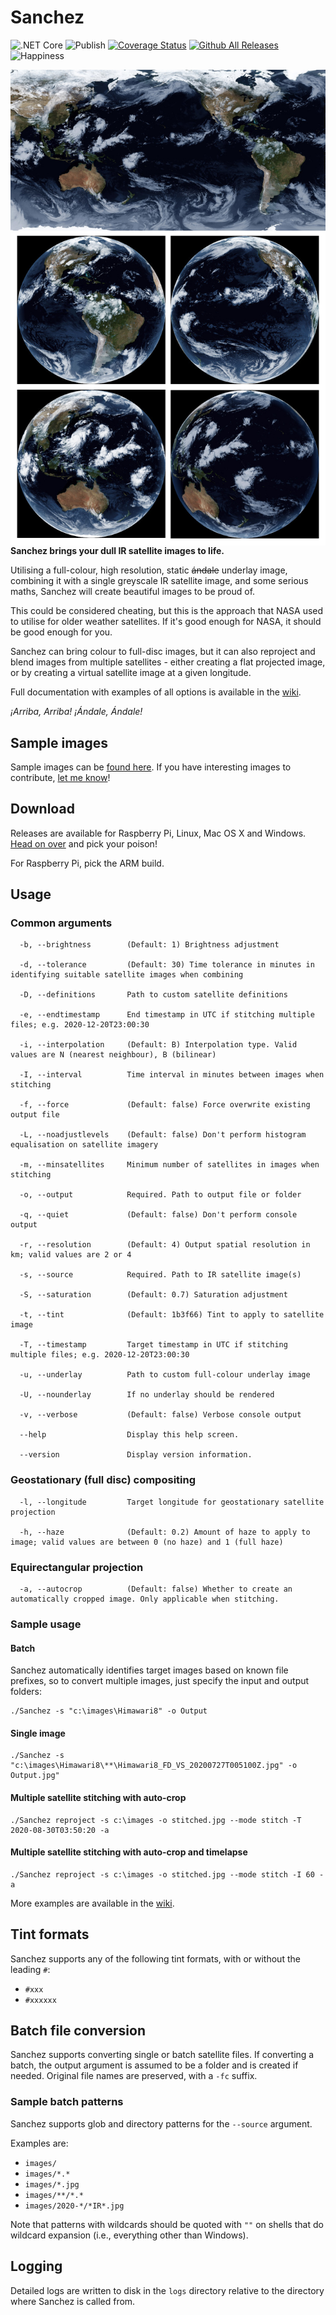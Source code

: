 ﻿# Sanchez

![.NET Core](https://github.com/nullpainter/sanchez/workflows/.NET%20Core/badge.svg)
![Publish](https://github.com/nullpainter/sanchez/workflows/Publish/badge.svg)
[![Coverage Status](https://coveralls.io/repos/github/nullpainter/sanchez/badge.svg?branch=master)](https://coveralls.io/github/nullpainter/sanchez?branch=master)
[![Github All Releases](https://img.shields.io/github/downloads/nullpainter/sanchez/total.svg)]()
![Happiness](https://img.shields.io/badge/happiness-100%25-orange)

<img src="Documentation/hero.jpg" title="Sample images" align="left"></a>

**Sanchez brings your dull IR satellite images to life.**

Utilising a full-colour, high resolution, static ~~ándale~~ underlay image, combining it with a single greyscale IR satellite image, and some serious maths, Sanchez will create beautiful images to be proud of.

This could be considered cheating, but this is the approach that NASA used to utilise for older weather satellites. If it's good enough for NASA, it should be good enough for you.

Sanchez can bring colour to full-disc images, but it can also reproject and blend images from multiple satellites - either creating a flat projected image, or by creating a virtual satellite image at a given longitude.

Full documentation with examples of all options is available in the [wiki](https://github.com/nullpainter/sanchez/wiki). 


_¡Arriba, Arriba! ¡Ándale, Ándale!_

## Sample images

Sample images can be [found here](https://github.com/nullpainter/sanchez/wiki/Sample-images). If you have interesting images to contribute, [let me know](https://github.com/nullpainter/sanchez/issues/new?assignees=nullpainter&labels=&template=sample-image.md&title=)!

## Download

Releases are available for Raspberry Pi, Linux, Mac OS X and Windows. [Head on over](https://github.com/nullpainter/sanchez/releases) and pick your poison!

For Raspberry Pi, pick the ARM build.

## Usage

### Common arguments

```
  -b, --brightness        (Default: 1) Brightness adjustment

  -d, --tolerance         (Default: 30) Time tolerance in minutes in identifying suitable satellite images when combining

  -D, --definitions       Path to custom satellite definitions

  -e, --endtimestamp      End timestamp in UTC if stitching multiple files; e.g. 2020-12-20T23:00:30

  -i, --interpolation     (Default: B) Interpolation type. Valid values are N (nearest neighbour), B (bilinear)

  -I, --interval          Time interval in minutes between images when stitching

  -f, --force             (Default: false) Force overwrite existing output file

  -L, --noadjustlevels    (Default: false) Don't perform histogram equalisation on satellite imagery

  -m, --minsatellites     Minimum number of satellites in images when stitching

  -o, --output            Required. Path to output file or folder

  -q, --quiet             (Default: false) Don't perform console output

  -r, --resolution        (Default: 4) Output spatial resolution in km; valid values are 2 or 4

  -s, --source            Required. Path to IR satellite image(s)

  -S, --saturation        (Default: 0.7) Saturation adjustment

  -t, --tint              (Default: 1b3f66) Tint to apply to satellite image

  -T, --timestamp         Target timestamp in UTC if stitching multiple files; e.g. 2020-12-20T23:00:30

  -u, --underlay          Path to custom full-colour underlay image

  -U, --nounderlay        If no underlay should be rendered

  -v, --verbose           (Default: false) Verbose console output

  --help                  Display this help screen.

  --version               Display version information.

```

### Geostationary (full disc) compositing

```
  -l, --longitude         Target longitude for geostationary satellite projection

  -h, --haze              (Default: 0.2) Amount of haze to apply to image; valid values are between 0 (no haze) and 1 (full haze)
```


### Equirectangular projection

```
  -a, --autocrop          (Default: false) Whether to create an automatically cropped image. Only applicable when stitching.
```


### Sample usage

#### Batch

Sanchez automatically identifies target images based on known file prefixes, so to convert multiple images, just specify the input and output folders:

```
./Sanchez -s "c:\images\Himawari8" -o Output
```

#### Single image

```
./Sanchez -s "c:\images\Himawari8\**\Himawari8_FD_VS_20200727T005100Z.jpg" -o Output.jpg"
```

#### Multiple satellite stitching with auto-crop

```
./Sanchez reproject -s c:\images -o stitched.jpg --mode stitch -T 2020-08-30T03:50:20 -a
```

#### Multiple satellite stitching with auto-crop and timelapse

```
./Sanchez reproject -s c:\images -o stitched.jpg --mode stitch -I 60 -a
```


More examples are available in the [wiki](https://github.com/nullpainter/sanchez/wiki).  


## Tint formats

Sanchez supports any of the following tint formats, with or without the leading `#`:

- `#xxx`
- `#xxxxxx`

## Batch file conversion

Sanchez supports converting single or batch satellite files. If converting a batch, the output argument is assumed to be a folder and is created if needed. Original file names are preserved, with a `-fc` suffix.

### Sample batch patterns

Sanchez supports glob and directory patterns for the `--source` argument.

Examples are:

- `images/`
- `images/*.*`
- `images/*.jpg`
- `images/**/*.*`
- `images/2020-*/*IR*.jpg`

Note that patterns with wildcards should be quoted with `""` on shells that do wildcard expansion (i.e., everything other than Windows).

## Logging

Detailed logs are written to disk in the `logs` directory relative to the directory where Sanchez is called from.